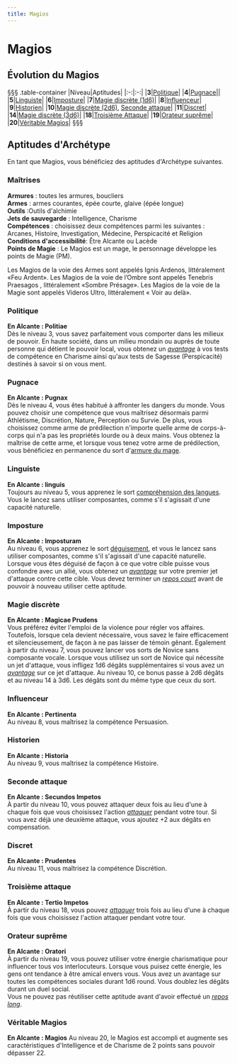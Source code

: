 ```yaml
---
title: Magios
---
```

# Magios

## Évolution du Magios
§§§ .table-container
|Niveau|Aptitudes|
|:-:|:-:|
|**3**|[Politique](#politique)|
|**4**|[Pugnace](#pugnace)||
|**5**|[Linguiste](#linguiste)|
|**6**|[Imposture](#imposture)|
|**7**|[Magie discrète (1d6)](#magie-discrete)|
|**8**|[Influenceur](#influenceur)|
|**9**|[Historien](#historien)|
|**10**|[Magie discrète (2d6)](#magie-discrete), [Seconde attaque](#seconde-attaque)|
|**11**|[Discret](#discret)|
|**14**|[Magie discrète (3d6)](#magie-discrete)|
|**18**|[Troisième Attaque](#troisieme-attaque)|
|**19**|[Orateur suprême](#orateur-supreme)|
|**20**|[Véritable Magios](#veritable-magios)|
§§§

## Aptitudes d'Archétype
En tant que Magios, vous bénéficiez des aptitudes d'Archétype suivantes.

### Maîtrises
**Armures** :  toutes les armures, boucliers  
**Armes** : armes courantes, épée courte, glaive (épée longue)  
**Outils** :Outils d'alchimie  
**Jets de sauvegarde** : Intelligence, Charisme  
**Compétences** : choisissez deux compétences parmi les suivantes : Arcanes, Histoire, Investigation, Médecine, Perspicacité et Religion  
**Conditions d'accessibilité**: Être Alcante ou Lacède  
**Points de Magie** : Le Magios est un mage, le personnage développe les points de Magie (PM).  

Les Magios de la voie des Armes sont appelés Ignis Ardenos, littéralement «Feu Ardent». Les Magios de la voie de l’Ombre sont appelés Tenebris Praesagos , littéralement «Sombre Présage». Les Magios de la voie de la Magie sont appelés Videros Ultro, littéralement « Voir au delà».

### Politique  
**En Alcante : Politiae**  
Dès le niveau 3, vous savez parfaitement vous comporter dans les milieux de pouvoir. En haute société, dans un milieu mondain ou auprès de toute personne qui détient le pouvoir local, vous obtenez un [_avantage_](/utiliser-les-caracteristiques/#avantage-et-desavantage) à vos tests de compétence en Charisme ainsi qu'aux tests de Sagesse (Perspicacité) destinés à savoir si on vous ment.

### Pugnace  
**En Alcante : Pugnax**  
Dès le niveau 4, vous êtes habitué à affronter les dangers du monde. Vous pouvez choisir une compétence que vous maîtrisez désormais parmi Athlétisme, Discrétion, Nature, Perception ou Survie. De plus, vous choisissez comme arme de prédilection n'importe quelle arme de corps-à-corps qui n'a pas les propriétés lourde ou à deux mains. Vous obtenez la maîtrise de cette arme, et lorsque vous tenez votre arme de prédilection, vous bénéficiez en permanence du sort d'[armure du mage](/grimoire/armure-du-mage).

### Linguiste  
**En Alcante : linguis**  
Toujours au niveau 5, vous apprenez le sort [compréhension des langues](/grimoire/comprehension-des-langages). Vous le lancez sans utiliser composantes, comme s'il s'agissait d'une capacité naturelle.

### Imposture  
**En Alcante : Imposturam**  
Au niveau 6, vous apprenez le sort [déguisement](/grimoire/deguisement), et vous le lancez sans utiliser composantes, comme s'il s'agissait d'une capacité naturelle.  Lorsque vous êtes déguisé de façon à ce que votre cible puisse vous confondre avec un allié, vous obtenez un [_avantage_](/utiliser-les-caracteristiques/#avantage-et-desavantage) sur votre premier jet d'attaque contre cette cible. Vous devez terminer un [_repos court_](/gerer-la-sante-du-personnage/#repos-court) avant de pouvoir à nouveau utiliser cette aptitude.

### Magie discrète  
**En Alcante : Magicae Prudens**  
Vous préférez éviter l'emploi de la violence pour régler vos affaires. Toutefois, lorsque cela devient nécessaire, vous savez le faire efficacement et silencieusement, de façon à ne pas laisser de témoin gênant. Également à partir du niveau 7, vous pouvez lancer vos sorts de Novice sans composante vocale. Lorsque vous utilisez un sort de Novice qui nécessite un jet d'attaque, vous infligez 1d6 dégâts supplémentaires si vous avez un [_avantage_](/utiliser-les-caracteristiques/#avantage-et-desavantage) sur ce jet d'attaque. Au niveau 10, ce bonus passe à 2d6 dégâts et au niveau 14 à 3d6. Les dégâts sont du même type que ceux du sort.

### Influenceur
**En Alcante : Pertinenta**  
Au niveau 8, vous maîtrisez la compétence Persuasion.

### Historien
**En Alcante : Historia**  
Au niveau 9, vous maîtrisez la compétence Histoire.

### Seconde attaque  
**En Alcante : Secundos Impetos**  
À partir du niveau 10, vous pouvez attaquer deux fois au lieu d'une à chaque fois que vous choisissez l'action [_attaquer_](/combattre/#attaquer) pendant votre tour. Si vous avez déjà une deuxième attaque, vous ajoutez +2 aux dégâts en compensation.

### Discret
**En Alcante : Prudentes**  
Au niveau 11, vous maîtrisez la compétence Discrétion.

### Troisième attaque  
**En Alcante : Tertio Impetos**  
À partir du niveau 18, vous pouvez [_attaquer_](/combattre/#attaquer) trois fois au lieu d'une à chaque fois que vous choisissez l'action attaquer pendant votre tour.  

### Orateur suprême  
**En Alcante : Oratori**  
À partir du niveau 19, vous pouvez utiliser votre énergie charismatique pour influencer tous vos interlocuteurs. Lorsque vous puisez cette énergie, les gens ont tendance à être amical envers vous. Vous avez un avantage sur toutes les compétences sociales durant 1d6 round. Vous doublez les dégâts durant un duel social.  
Vous ne pouvez pas réutiliser cette aptitude avant d'avoir effectué un [_repos long_](/gerer-la-sante-du-personnage/#repos-long).   

### Véritable Magios  
**En Alcante : Magios**
Au niveau 20, le Magios est accompli et augmente ses caractéristiques d'Intelligence et de Charisme de 2 points sans pouvoir dépasser 22.
